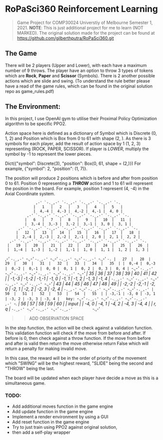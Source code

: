 # RoPaSci360 Reinforcement Learning
> Game Project for COMP30024 Universtiy of Melbourne  Semester 1, 2021.
> __NOTE__: This is just additional project for me to learn (NOT MARKED). The original solution made for the project can be found at https://github.com/gilberthputra/RoPaSci360.git

## The Game
There will be 2 players (Upper and Lower), with each have a maximum number of 9
throws. The player have an option to throw 3 types of tokens which are __Rock__,
__Paper__ and __Scissor__ (Symbols). There is 2 another possible actions which are slide
and swing. (To understand the rule better please have a read of the game rules,
which can be found in the original solution repo as game_rules.pdf)

## The Environment:
In this project, I use OpenAI gym to utilise their Proximal Policy Optimization algorithm to be specific PPO2.

Action space here is defined as a dictionary of Symbol which is Discrete (0, 1, 2)
and Position which is Box from 0 to 61 with shape (2, ). As there is 3 symbols for
each player, add the result of action space by 1 (1, 2, 3) representing (ROCK, PAPER, SCISSOR).
If player is *LOWER*, multiply the symbol by -1 to represent the lower pieces.

Dict({"symbol": Discrete(3), "position": Box(0, 61, shape = (2,)})
For example, {"symbol": 2, "position": (1, 7)}.

The position will produce 2 positions which is before and after from position 0 to 61. Position 0 representing a __*THROW*__ action and 1 to 61 will represent the position in the board. For example,
position 1 represent (4, -4) in the Axial Coordinate system.

                  ,-' `-._,-' `-._,-' `-._,-' `-._,-' `-.
                 |   1   |   2   |   3   |   4   |   5   |
                 |  4,-4 |  4,-3 |  4,-2 |  4,-1 |  4, 0 |
              ,-' `-._,-' `-._,-' `-._,-' `-._,-' `-._,-' `-.
             |   6   |   7   |   8   |   9   |   10  |   11  |
             |  3,-4 |  3,-3 |  3,-2 |  3,-1 |  3, 0 |  3, 1 |
          ,-' `-._,-' `-._,-' `-._,-' `-._,-' `-._,-' `-._,-' `-.
         |   12  |   13  |   14  |   15  |   16  |   17  |   18  |
         |  2,-4 |  2,-3 |  2,-2 |  2,-1 |  2, 0 |  2, 1 |  2, 2 |
      ,-' `-._,-' `-._,-' `-._,-' `-._,-' `-._,-' `-._,-' `-._,-' `-.
     |   19  |   20  |   21  |   22  |   23  |   24  |   25  |   26  |
     |  1,-4 |  1,-3 |  1,-2 |  1,-1 |  1, 0 |  1, 1 |  1, 2 |  1, 3 |
  ,-' `-._,-' `-._,-' `-._,-' `-._,-' `-._,-' `-._,-' `-._,-' `-._,-' `-.
 |   27  |   28  |   29  |   30  |   31  |   32  |   33  |   34  |   35  |
 |  0,-4 |  0,-3 |  0,-2 |  0,-1 |  0, 0 |  0, 1 |  0, 2 |  0, 3 |  0, 4 |
  `-._,-' `-._,-' `-._,-' `-._,-' `-._,-' `-._,-' `-._,-' `-._,-' `-._,-'
     |   35  |   36  |   37  |   38  |   39  |   40  |   41  |   42  |
     | -1,-3 | -1,-2 | -1,-1 | -1, 0 | -1, 1 | -1, 2 | -1, 3 | -1, 4 |
      `-._,-' `-._,-' `-._,-' `-._,-' `-._,-' `-._,-' `-._,-' `-._,-'
         |   43  |   44  |   45  |   46  |   47  |   48  |   49  |
         | -2,-2 | -2,-1 | -2, 0 | -2, 1 | -2, 2 | -2, 3 | -2, 4 |
          `-._,-' `-._,-' `-._,-' `-._,-' `-._,-' `-._,-' `-._,-'
             |   50  |   51  |   52  |   53  |   54  |   55  |
             | -3,-1 | -3, 0 | -3, 1 | -3, 2 | -3, 3 | -3, 4 |   key:
              `-._,-' `-._,-' `-._,-' `-._,-' `-._,-' `-._,-'     ,-' `-.
                 |   56  |   57  |   58  |   59  |   60  |       | input |
                 | -4, 0 | -4, 1 | -4, 2 | -4, 3 | -4, 4 |       |  r, q |
                  `-._,-' `-._,-' `-._,-' `-._,-' `-._,-'         `-._,-'

>>ADD OBSERVATION SPACE

In the step function, the action will be check against a validation function. This
validation function will check if the move from before and after. If before is 0, then
check against a throw function. If the move from before and after is valid then return
the move otherwise return False which will return a penalty for making invalid move.

In this case, the reward will be in the order of priority of the movement which
"SWING" will be the highest reward, "SLIDE" being the second and "THROW" being the last.

The board will be updated when each player have decide a move as this is a simultaneous game.

### TODO:
* Add additional moves function in the game engine
* Add update function in the game engine
* Implement a render environment by using a GUI
* Add reset function in the game engine
* Try to just train using PPO2 against original solution,
* then add a self-play wrapper
